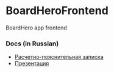 # BoardHeroFrontend

BoardHero app frontend

### Docs (in Russian)

- [Расчетно-пояснительная записка](./docs/РПЗ_Пичугин_ИУ9-62Б.pdf)
- [Презентация](./docs/Презентация_Пичугин_ИУ9-62Б.pdf)
